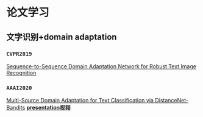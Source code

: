 # 论文学习
## 文字识别+domain adaptation
### `CVPR2019` 

[Sequence-to-Sequence Domain Adaptation Network for Robust Text Image Recognition](https://openaccess.thecvf.com/content_CVPR_2019/papers/Zhang_Sequence-To-Sequence_Domain_Adaptation_Network_for_Robust_Text_Image_Recognition_CVPR_2019_paper.pdf)

### `AAAI2020` 

[Multi-Source Domain Adaptation for Text Classification via DistanceNet-Bandits](https://arxiv.org/pdf/2001.04362.pdf)
           [**presentation视频**](https://www.youtube.com/watch?v=6JjVPOOcpt4)

